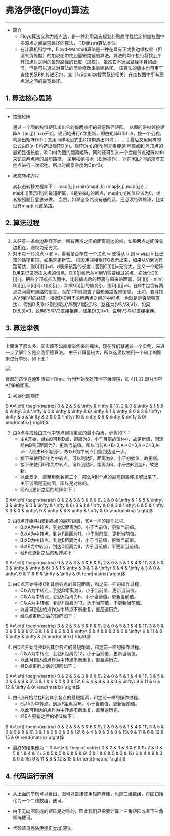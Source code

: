 # 弗洛伊德(Floyd)算法
---
- 简介
  - Floyd算法又称为插点法，是一种利用动态规划的思想寻找给定的加权图中多源点之间最短路径的算法，与Dijkstra算法类似。
  - 在计算机科学中，Floyd-Warshall算法是一种在具有正或负边缘权重（但没有负周期）的加权图中找到最短路径的算法。算法的单个执行将找到所有顶点对之间的最短路径的长度（加权）。 虽然它不返回路径本身的细节，但是可以通过对算法的简单修改来重建路径。 该算法的版本也可用于查找关系R的传递闭包，或（与Schulze投票系统相关）在加权图中所有顶点对之间的最宽路径。

## 1. 算法核心思路
---
- 路径矩阵
  
    通过一个图的权值矩阵求出它的每两点间的最短路径矩阵。
    从图的带权邻接矩阵A=[a(i,j)] n×n开始，递归地进行n次更新，即由矩阵D(0)=A，按一个公式，构造出矩阵D(1)；又用同样地公式由D(1)构造出D(2)；……；最后又用同样的公式由D(n-1)构造出矩阵D(n)。矩阵D(n)的i行j列元素便是i号顶点到j号顶点的最短路径长度，称D(n)为图的距离矩阵，同时还可引入一个后继节点矩阵path来记录两点间的最短路径。
    采用松弛技术（松弛操作），对在i和j之间的所有其他点进行一次松弛。所以时间复杂度为O(n^3);
- 状态转移方程

    其状态转移方程如下： map[i,j]:=min{map[i,k]+map[k,j],map[i,j]}；
    map[i,j]表示i到j的最短距离，K是穷举i,j的断点，map[n,n]初值应该为0，或者按照题目意思来做。
    当然，如果这条路没有通的话，还必须特殊处理，比如没有map[i,k]这条路。


## 2. 算法过程
---
1. 从任意一条单边路径开始。所有两点之间的距离是边的权，如果两点之间没有边相连，则权为无穷大。
2. 对于每一对顶点 u 和 v，看看是否存在一个顶点 w 使得从 u 到 w 再到 v 比已知的路径更短。如果是更新它。
把图用邻接矩阵G表示出来，如果从Vi到Vj有路可达，则G[i][j]=d，d表示该路的长度；否则G[i][j]=无穷大。定义一个矩阵D用来记录所插入点的信息，D[i][j]表示从Vi到Vj需要经过的点，初始化D[i][j]=j。把各个顶点插入图中，比较插点后的距离与原来的距离，G[i][j] = min( G[i][j], G[i][k]+G[k][j] )，如果G[i][j]的值变小，则D[i][j]=k。在G中包含有两点之间最短道路的信息，而在D中则包含了最短通路径的信息。
比如，要寻找从V5到V1的路径。根据D(D用于求解两点之间的中间点，也就是是否能够直达)，假如D(5,1)=3则说明从V5到V1经过V3，路径为{V5,V3,V1}，如果D(5,3)=3，说明V5与V3直接相连，如果D(3,1)=1，说明V3与V1直接相连。

## 3. 算法举例
---
上面讲了那么多，其实都不如直接举例来的痛快，现在我们就通过一个实例，来进一步了解什么是弗洛伊德算法。
由于计算量较大，所以这里仅使用一个较小的图来进行举例。如下图：

<image src="images/image01.png">

该图的路径连通矩阵如下所示。行列开始都是按照字母顺序，如 $A[1,2]$ 即为图中 A到B的距离。

  1. 初始化图矩阵

$
A=\left[ \begin{matrix}
 0 & 2 & 3 & \infty & \infty & 10\\
 2 & 0 & \infty & 1 & 5 & \infty\\
 3 & \infty & 0 & \infty & \infty & 6\\
 \infty  & 1 & \infty & 0 & 3 & \infty\\
 \infty  & 5 & \infty & 3 & 0 & \infty\\
 10 & \infty & 6 & \infty & \infty & 0\\
  \end{matrix} \right]$

  2. 由A点寻找经由其他中转点到指定点的最小距离，步骤如下：
      - 由A开始，经由B可到D点，距离为3，小于目前的值($\infty$)，故更新值，同理经由B到E距离为7，更新当前值。所以当前A->B=2,A->C=3,A->D=3,A->E=7,经由B不能到F，故以B为中转点只能到达这一步。
      - 接下来使用C作为中转点，可以到达F，距离为9，小于初始值，故更新。
      - 接下来使用D作为中转点，可以到达E，距离为6，小于由B到达E，故更新。
      - 以此反复，直至到倒数第二个，那么A到个点的最短距离便求解出来了，由于该图是无向图，所以是对称的。
      - 经A点更新之后的矩阵如下：

$
A=\left[ \begin{matrix}
 0 & 2 & 3 & 3 & 6 & 9\\
 2 & 0 & \infty & 1 & 5 & \infty\\
 3 & \infty & 0 & \infty & \infty & 6\\
 3 & 1 & \infty & 0 & 3 & \infty\\
 6 & 5 & \infty & 3 & 0 & \infty\\
 9 & \infty & 6 & \infty & \infty & 0\\
  \end{matrix} \right]$

  2. 由B点开始寻找B到各点的最短距离，和A一样的操作过程。
       - B以A为中转点，到达C距离为5，小于当前值，更新当前值。
       - B以A为中转点，到达F距离为11，小于当前值，更新当前值。
       - B以D为中转点，到达E距离为4，小于当前值，更新当前值。
       - B以E为中转点，到达D距离为8，大于当前值，不更新当前值。
       - 经B点更新之后的矩阵如下：

$
A=\left[ \begin{matrix}
 0 & 2 & 3 & 3 & 6 & 9\\
 2 & 0 & 5 & 1 & 4 & 11\\
 3 & 5 & 0 & \infty & \infty & 6\\
 3 & 1 & \infty & 0 & 3 & \infty\\
 6 & 4 & \infty & 3 & 0 & \infty\\
 9 & 11 & 6 & \infty & \infty & 0\\
  \end{matrix} \right]$

  3. 由C点开始寻找C到其余各点的最短距离，和之前一样的操作过程。
       - C以A为中转点，到达D距离为6，小于当前值，更新当前值。
       - C以A为中转点，到达E距离为9，小于当前值，更新当前值。
       - C以A为中转点，到达F距离为13，大于当前值，不更新当前值。
       - 以此可到达的点作为中转点不断重复，直至遍历完。
       - 经C点更新之后的矩阵如下：

$
A=\left[ \begin{matrix}
 0 & 2 & 3 & 3 & 6 & 9\\
 2 & 0 & 5 & 1 & 4 & 11\\
 3 & 5 & 0 & 6 & 9 & 6\\
 3 & 1 & 6 & 0 & 3 & \infty\\
 6 & 4 & 9 & 3 & 0 & \infty\\
 9 & 11 & 6 & \infty & \infty & 0\\
  \end{matrix} \right]$

  4. 由D点开始寻找D到其余各点的最短距离，和之前一样的操作过程。
       - D以A为中转点，到达F距离为12，小于当前值，更新当前值。
       - 以此可到达的点作为中转点不断重复，直至遍历完。
       - 经D点更新之后的矩阵如下：

$
A=\left[ \begin{matrix}
 0 & 2 & 3 & 3 & 6 & 9\\
 2 & 0 & 5 & 1 & 4 & 11\\
 3 & 5 & 0 & 6 & 9 & 6\\
 3 & 1 & 6 & 0 & 3 & 12\\
 6 & 4 & 9 & 3 & 0 & \infty\\
 9 & 11 & 6 & 12 & \infty & 0\\
  \end{matrix} \right]$

  5. 由E点开始寻找E到其余各点的最短距离，和之前一样的操作过程。
       - E以A为中转点，到达F距离为16，小于当前值，更新当前值。
       - 以此可到达的点作为中转点不断重复，直至遍历完。
       - 经E点更新之后的矩阵如下：

$
A=\left[ \begin{matrix}
 0 & 2 & 3 & 3 & 6 & 9\\
 2 & 0 & 5 & 1 & 4 & 11\\
 3 & 5 & 0 & 6 & 9 & 6\\
 3 & 1 & 6 & 0 & 3 & 12\\
 6 & 4 & 9 & 3 & 0 & 15\\
 9 & 11 & 6 & 12 & 15 & 0\\
  \end{matrix} \right]$


- 最终的结果便为：
$
A=\left[ \begin{matrix}
 0 & 2 & 3 & 3 & 6 & 9\\
 2 & 0 & 5 & 1 & 4 & 11\\
 3 & 5 & 0 & 6 & 9 & 6\\
 3 & 1 & 6 & 0 & 3 & 12\\
 6 & 4 & 9 & 3 & 0 & 15\\
 9 & 11 & 6 & 12 & 15 & 0\\
  \end{matrix} \right]$

## 4. 代码运行示例
---

- 从上面的举例可以看出，图可以直接使用矩阵存储，也即二维数组，将图初始化为一个二维数组，便可。

- 由于无向图形成的矩阵是对称的，因此我们只需要计算上三角矩阵或者下三角矩阵便可。
- 代码请见[弗洛伊德(Floyd)算法](./code/Floyd.cpp)


